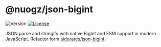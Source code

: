 # @nuogz/json-bigint
![Version](https://img.shields.io/github/package-json/v/nuogz/json-bigint?style=flat-square)
[![License](https://img.shields.io/github/license/nuogz/json-bigint?style=flat-square)](https://www.gnu.org/licenses/lgpl-3.0-standalone.html)

JSON parse and stringify with native BigInt and ESM support in modern JavaScript. Refactor form [sidorares/json-bigint](https://github.com/sidorares/json-bigint).
